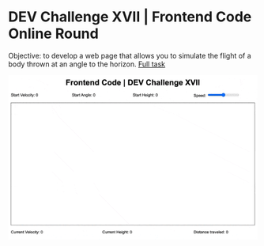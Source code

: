 # DEV Challenge XVII | Frontend Code Online Round
Objective: to develop a web page that allows you to simulate the flight of a body thrown at an angle to the horizon. [Full task](task.pdf)


![Simulation Demo](./simulation-demo.gif)